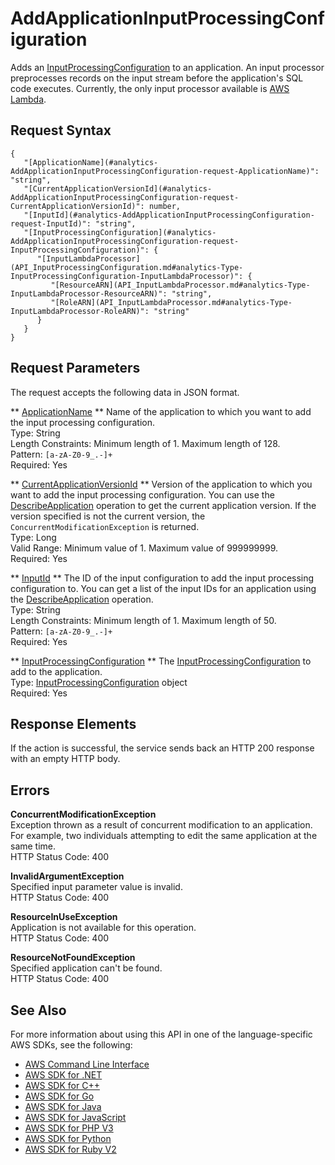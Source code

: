 # AddApplicationInputProcessingConfiguration<a name="API_AddApplicationInputProcessingConfiguration"></a>

Adds an [InputProcessingConfiguration](API_InputProcessingConfiguration.md) to an application\. An input processor preprocesses records on the input stream before the application's SQL code executes\. Currently, the only input processor available is [AWS Lambda](https://aws.amazon.com/documentation/lambda/)\.

## Request Syntax<a name="API_AddApplicationInputProcessingConfiguration_RequestSyntax"></a>

```
{
   "[ApplicationName](#analytics-AddApplicationInputProcessingConfiguration-request-ApplicationName)": "string",
   "[CurrentApplicationVersionId](#analytics-AddApplicationInputProcessingConfiguration-request-CurrentApplicationVersionId)": number,
   "[InputId](#analytics-AddApplicationInputProcessingConfiguration-request-InputId)": "string",
   "[InputProcessingConfiguration](#analytics-AddApplicationInputProcessingConfiguration-request-InputProcessingConfiguration)": { 
      "[InputLambdaProcessor](API_InputProcessingConfiguration.md#analytics-Type-InputProcessingConfiguration-InputLambdaProcessor)": { 
         "[ResourceARN](API_InputLambdaProcessor.md#analytics-Type-InputLambdaProcessor-ResourceARN)": "string",
         "[RoleARN](API_InputLambdaProcessor.md#analytics-Type-InputLambdaProcessor-RoleARN)": "string"
      }
   }
}
```

## Request Parameters<a name="API_AddApplicationInputProcessingConfiguration_RequestParameters"></a>

The request accepts the following data in JSON format\.

 ** [ApplicationName](#API_AddApplicationInputProcessingConfiguration_RequestSyntax) **   <a name="analytics-AddApplicationInputProcessingConfiguration-request-ApplicationName"></a>
Name of the application to which you want to add the input processing configuration\.  
Type: String  
Length Constraints: Minimum length of 1\. Maximum length of 128\.  
Pattern: `[a-zA-Z0-9_.-]+`   
Required: Yes

 ** [CurrentApplicationVersionId](#API_AddApplicationInputProcessingConfiguration_RequestSyntax) **   <a name="analytics-AddApplicationInputProcessingConfiguration-request-CurrentApplicationVersionId"></a>
Version of the application to which you want to add the input processing configuration\. You can use the [DescribeApplication](API_DescribeApplication.md) operation to get the current application version\. If the version specified is not the current version, the `ConcurrentModificationException` is returned\.  
Type: Long  
Valid Range: Minimum value of 1\. Maximum value of 999999999\.  
Required: Yes

 ** [InputId](#API_AddApplicationInputProcessingConfiguration_RequestSyntax) **   <a name="analytics-AddApplicationInputProcessingConfiguration-request-InputId"></a>
The ID of the input configuration to add the input processing configuration to\. You can get a list of the input IDs for an application using the [DescribeApplication](API_DescribeApplication.md) operation\.  
Type: String  
Length Constraints: Minimum length of 1\. Maximum length of 50\.  
Pattern: `[a-zA-Z0-9_.-]+`   
Required: Yes

 ** [InputProcessingConfiguration](#API_AddApplicationInputProcessingConfiguration_RequestSyntax) **   <a name="analytics-AddApplicationInputProcessingConfiguration-request-InputProcessingConfiguration"></a>
The [InputProcessingConfiguration](API_InputProcessingConfiguration.md) to add to the application\.  
Type: [InputProcessingConfiguration](API_InputProcessingConfiguration.md) object  
Required: Yes

## Response Elements<a name="API_AddApplicationInputProcessingConfiguration_ResponseElements"></a>

If the action is successful, the service sends back an HTTP 200 response with an empty HTTP body\.

## Errors<a name="API_AddApplicationInputProcessingConfiguration_Errors"></a>

 **ConcurrentModificationException**   
Exception thrown as a result of concurrent modification to an application\. For example, two individuals attempting to edit the same application at the same time\.  
HTTP Status Code: 400

 **InvalidArgumentException**   
Specified input parameter value is invalid\.  
HTTP Status Code: 400

 **ResourceInUseException**   
Application is not available for this operation\.  
HTTP Status Code: 400

 **ResourceNotFoundException**   
Specified application can't be found\.  
HTTP Status Code: 400

## See Also<a name="API_AddApplicationInputProcessingConfiguration_SeeAlso"></a>

For more information about using this API in one of the language\-specific AWS SDKs, see the following:
+  [AWS Command Line Interface](https://docs.aws.amazon.com/goto/aws-cli/kinesisanalytics-2015-08-14/AddApplicationInputProcessingConfiguration) 
+  [AWS SDK for \.NET](https://docs.aws.amazon.com/goto/DotNetSDKV3/kinesisanalytics-2015-08-14/AddApplicationInputProcessingConfiguration) 
+  [AWS SDK for C\+\+](https://docs.aws.amazon.com/goto/SdkForCpp/kinesisanalytics-2015-08-14/AddApplicationInputProcessingConfiguration) 
+  [AWS SDK for Go](https://docs.aws.amazon.com/goto/SdkForGoV1/kinesisanalytics-2015-08-14/AddApplicationInputProcessingConfiguration) 
+  [AWS SDK for Java](https://docs.aws.amazon.com/goto/SdkForJava/kinesisanalytics-2015-08-14/AddApplicationInputProcessingConfiguration) 
+  [AWS SDK for JavaScript](https://docs.aws.amazon.com/goto/AWSJavaScriptSDK/kinesisanalytics-2015-08-14/AddApplicationInputProcessingConfiguration) 
+  [AWS SDK for PHP V3](https://docs.aws.amazon.com/goto/SdkForPHPV3/kinesisanalytics-2015-08-14/AddApplicationInputProcessingConfiguration) 
+  [AWS SDK for Python](https://docs.aws.amazon.com/goto/boto3/kinesisanalytics-2015-08-14/AddApplicationInputProcessingConfiguration) 
+  [AWS SDK for Ruby V2](https://docs.aws.amazon.com/goto/SdkForRubyV2/kinesisanalytics-2015-08-14/AddApplicationInputProcessingConfiguration) 